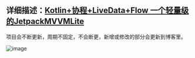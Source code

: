 ## 详细描述：[Kotlin+协程+LiveData+Flow 一个轻量级的JetpackMVVMLite](https://juejin.cn/post/6910906438487539719)

项目会不断更新，周期不固定，不会断更，新增或修改的部分会更新到博客里。

![image](https://p9-juejin.byteimg.com/tos-cn-i-k3u1fbpfcp/94c7cb1f49f247ada4292361462c44ba~tplv-k3u1fbpfcp-watermark.image?)
